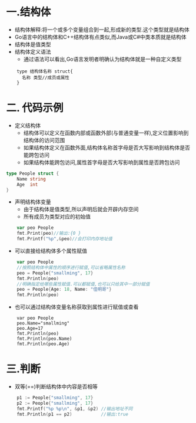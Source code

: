 







# 一.结构体

* 结构体解释:将一个或多个变量组合到一起,形成新的类型.这个类型就是结构体
* Go语言中的结构体和C++结构体有点类似,而Java或C#中类本质就是结构体
* 结构体是值类型
* 结构体定义语法
  * 通过语法可以看出,Go语言发明者明确认为结构体就是一种自定义类型
```
    type 结构体名称 struct{
      名称 类型//成员或属性
    }
```


# 二. 代码示例

* 定义结构体
  * 结构体可以定义在函数内部或函数外部(与普通变量一样),定义位置影响到结构体的访问范围
  * 如果结构体定义在函数外面,结构体名称首字母是否大写影响到结构体是否能跨包访问
  * 如果结构体能跨包访问,属性首字母是否大写影响到属性是否跨包访问
```go
type People struct {
	Name string
	Age  int
}
```
* 声明结构体变量
  * 由于结构体是值类型,所以声明后就会开辟内存空间
  * 所有成员为类型对应的初始值
```go
	var peo People
	fmt.Print(peo)//输出:{0 }
	fmt.Printf("%p",&peo)//会打印内存地址值
```

* 可以直接给结构体多个属性赋值
```go
	var peo People
	//按照结构体中属性的顺序进行赋值,可以省略属性名称
	peo = People{"smallming", 17}
	fmt.Println(peo)
	//明确指定给哪些属性赋值.可以都赋值,也可以只给其中一部分赋值
	peo = People{Age: 18, Name: "佳明哥"}
	fmt.Println(peo)
```
* 也可以通过结构体变量名称获取到属性进行赋值或查看
```
	var peo People
	peo.Name="smallming"
	peo.Age=17
	fmt.Println(peo)
	fmt.Println(peo.Name)
	fmt.Println(peo.Age)
```
# 三.判断
* 双等(==)判断结构体中内容是否相等
```go
	p1 := People{"smallming", 17}
	p2 := People{"smallming", 17}
	fmt.Printf("%p %p\n", &p1, &p2) //输出地址不同
	fmt.Println(p1 == p2)           //输出:true
```